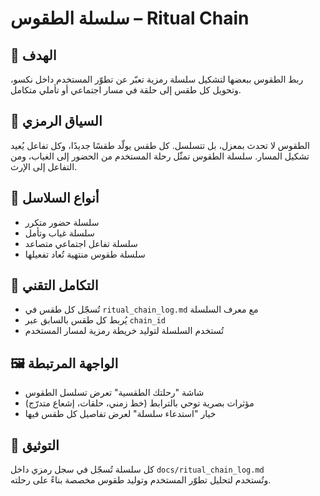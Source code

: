 # سلسلة الطقوس – Ritual Chain

## 🎯 الهدف
ربط الطقوس ببعضها لتشكيل سلسلة رمزية تعبّر عن تطوّر المستخدم داخل نكسو، وتحويل كل طقس إلى حلقة في مسار اجتماعي أو تأملي متكامل.

## 🧠 السياق الرمزي
الطقوس لا تحدث بمعزل، بل تتسلسل. كل طقس يولّد طقسًا جديدًا، وكل تفاعل يُعيد تشكيل المسار. سلسلة الطقوس تمثّل رحلة المستخدم من الحضور إلى الغياب، ومن التفاعل إلى الإرث.

## 🧪 أنواع السلاسل
- سلسلة حضور متكرر
- سلسلة غياب وتأمل
- سلسلة تفاعل اجتماعي متصاعد
- سلسلة طقوس منتهية تُعاد تفعيلها

## 🔗 التكامل التقني
- تُسجّل كل طقس في `ritual_chain_log.md` مع معرف السلسلة
- يُربط كل طقس بالسابق عبر `chain_id`
- تُستخدم السلسلة لتوليد خريطة رمزية لمسار المستخدم

## 🖼️ الواجهة المرتبطة
- شاشة "رحلتك الطقسية" تعرض تسلسل الطقوس
- مؤثرات بصرية توحي بالترابط (خط زمني، حلقات، إشعاع متدرّج)
- خيار "استدعاء سلسلة" لعرض تفاصيل كل طقس فيها

## 🧾 التوثيق
كل سلسلة تُسجّل في سجل رمزي داخل `docs/ritual_chain_log.md`  
وتُستخدم لتحليل تطوّر المستخدم وتوليد طقوس مخصصة بناءً على رحلته.
